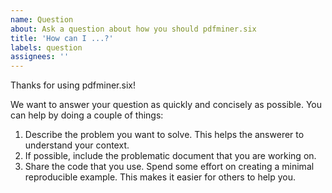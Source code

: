```yaml
---
name: Question
about: Ask a question about how you should pdfminer.six
title: 'How can I ...?'
labels: question
assignees: ''
---
```


Thanks for using pdfminer.six! 

We want to answer your question as quickly and concisely as possible. You can
help by doing a couple of things: 

1. Describe the problem you want to solve. This helps the answerer to understand your context. 
2. If possible, include the problematic document that you are working on. 
3. Share the code that you use. Spend some effort on creating a minimal reproducible example. This makes it easier for others to help you. 
